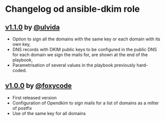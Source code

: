 # Changelog od ansible-dkim role

##  [v1.1.0](https://github.com/FoxyRoles/ansible-dkim/releases/tag/v1.1.0) by [@ulvida](https://github.com/ulvida)
* Option to sign all the domains with the same key or each domain with its own key,
* DNS records with DKIM public keys to be configured in the public DNS for each domain we sign the mails for, are shown at the end of the playbook,
* Parametrisation of several values in the playbook previously hard-coded.

##  [v1.0.0](https://github.com/FoxyRoles/ansible-dkim/releases/tag/v1.0.0) by [@foxycode](https://github.com/foxycode)

* First released version
* Configuration of Opendkim to sign mails for a list of domains as a milter of postfix
* Use of the same key for all domains
